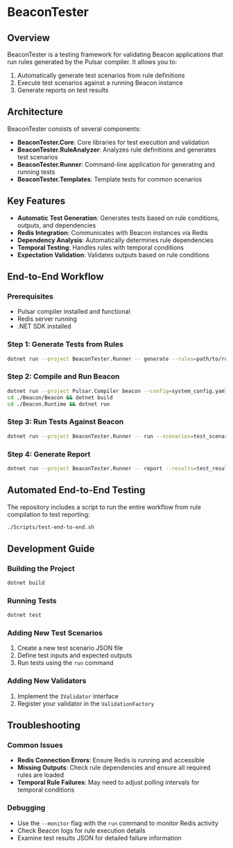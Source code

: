 # BeaconTester

## Overview
BeaconTester is a testing framework for validating Beacon applications that run rules generated by the Pulsar compiler. It allows you to:

1. Automatically generate test scenarios from rule definitions
2. Execute test scenarios against a running Beacon instance
3. Generate reports on test results

## Architecture
BeaconTester consists of several components:

- **BeaconTester.Core**: Core libraries for test execution and validation
- **BeaconTester.RuleAnalyzer**: Analyzes rule definitions and generates test scenarios
- **BeaconTester.Runner**: Command-line application for generating and running tests
- **BeaconTester.Templates**: Template tests for common scenarios

## Key Features
- **Automatic Test Generation**: Generates tests based on rule conditions, outputs, and dependencies
- **Redis Integration**: Communicates with Beacon instances via Redis
- **Dependency Analysis**: Automatically determines rule dependencies
- **Temporal Testing**: Handles rules with temporal conditions
- **Expectation Validation**: Validates outputs based on rule conditions

## End-to-End Workflow

### Prerequisites
- Pulsar compiler installed and functional
- Redis server running
- .NET SDK installed

### Step 1: Generate Tests from Rules
```bash
dotnet run --project BeaconTester.Runner -- generate --rules=path/to/rules.yaml --output=test_scenarios.json
```

### Step 2: Compile and Run Beacon
```bash
dotnet run --project Pulsar.Compiler beacon --config=system_config.yaml --rules=path/to/rules.yaml --output=./Beacon
cd ./Beacon/Beacon && dotnet build
cd ./Beacon.Runtime && dotnet run
```

### Step 3: Run Tests Against Beacon
```bash
dotnet run --project BeaconTester.Runner -- run --scenarios=test_scenarios.json --output=test_results.json
```

### Step 4: Generate Report
```bash
dotnet run --project BeaconTester.Runner -- report --results=test_results.json --output=report.html --format=html
```

## Automated End-to-End Testing
The repository includes a script to run the entire workflow from rule compilation to test reporting:

```bash
./Scripts/test-end-to-end.sh
```

## Development Guide

### Building the Project
```bash
dotnet build
```

### Running Tests
```bash
dotnet test
```

### Adding New Test Scenarios
1. Create a new test scenario JSON file
2. Define test inputs and expected outputs
3. Run tests using the `run` command

### Adding New Validators
1. Implement the `IValidator` interface
2. Register your validator in the `ValidationFactory`

## Troubleshooting

### Common Issues
- **Redis Connection Errors**: Ensure Redis is running and accessible
- **Missing Outputs**: Check rule dependencies and ensure all required rules are loaded
- **Temporal Rule Failures**: May need to adjust polling intervals for temporal conditions

### Debugging
- Use the `--monitor` flag with the `run` command to monitor Redis activity
- Check Beacon logs for rule execution details
- Examine test results JSON for detailed failure information
